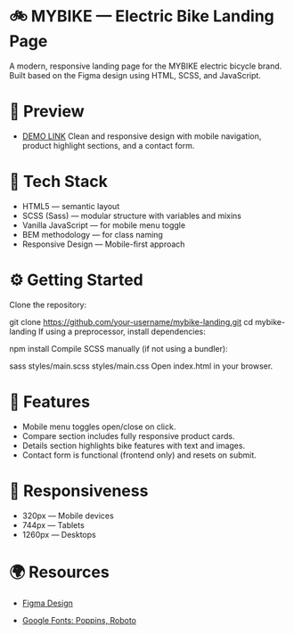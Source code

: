 # 🚲 MYBIKE — Electric Bike Landing Page
A modern, responsive landing page for the MYBIKE electric bicycle brand. Built based on the Figma design using HTML, SCSS, and JavaScript.


# 📸 Preview
- [DEMO LINK](https://VladRoz95.github.io/layout_MYBYKE-store/)
Clean and responsive design with mobile navigation, product highlight sections, and a contact form.


# 🔧 Tech Stack
- HTML5 — semantic layout
- SCSS (Sass) — modular structure with variables and mixins
- Vanilla JavaScript — for mobile menu toggle
- BEM methodology — for class naming
- Responsive Design — Mobile-first approach


# ⚙️ Getting Started
Clone the repository:

git clone https://github.com/your-username/mybike-landing.git
cd mybike-landing
If using a preprocessor, install dependencies:

npm install
Compile SCSS manually (if not using a bundler):

sass styles/main.scss styles/main.css
Open index.html in your browser.


# 📐 Features
- Mobile menu toggles open/close on click.
- Compare section includes fully responsive product cards.
- Details section highlights bike features with text and images.
- Contact form is functional (frontend only) and resets on submit.


# 📲 Responsiveness
- 320px — Mobile devices
- 744px — Tablets
- 1260px — Desktops


# 🌍 Resources
- [Figma Design](https://www.figma.com/design/NZQAIydtHo5QkINyGLHNcq/BIKE-New-Version?node-id=0-1)

- [Google Fonts: Poppins, Roboto](https://fonts.google.com/)